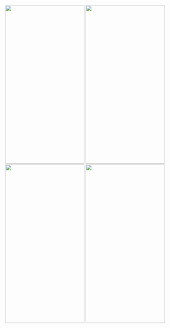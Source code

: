 <img src = "https://user-images.githubusercontent.com/113905603/211851172-268829bf-0316-4321-b77d-dc57c6eb6c9a.png" height = 500 width = 250>
<img src = "https://user-images.githubusercontent.com/113905603/211851184-ff8ecfce-5c74-4b30-b7c5-34c2278e8c4c.png" height = 500 width = 250>
<img src = "https://user-images.githubusercontent.com/113905603/211851188-aa2c6f2f-a052-4dfd-9e05-368ea8211607.png" height = 500 width = 250>
<img src = "https://user-images.githubusercontent.com/113905603/211851191-437c3d98-eaf2-47cf-a5e8-a7d58fe85e22.png" height = 500 width = 250>
